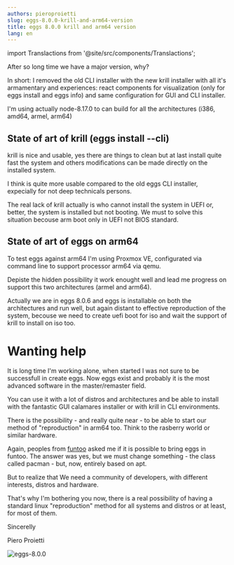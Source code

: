 ```yaml
---
authors: pieroproietti
slug: eggs-8.0.0-krill-and-arm64-version
title: eggs 8.0.0 krill and arm64 version
lang: en
---
```

import Translactions from '@site/src/components/Translactions';

<Translactions />

After so long time we have a major version, why?

In short: I removed the old CLI installer with the new krill installer with all it's armamentary and experiences: react components for visualization (only for eggs install and eggs info) and same configuration for GUI and CLI installer.

I'm using actually node-8.17.0 to can build for all the architectures (i386, amd64, armel, arm64)

## State of art of krill (eggs install --cli)
krill is nice and usable, yes there are things to clean but at last install quite fast the system and others modifications can be made directly on the installed system. 

I think is quite more usable compared to the old eggs CLI installer, expecially for not deep technicals persons.

The real lack of krill actually is who cannot install the system in UEFI or, better, the system is installed but not booting. We must to solve this situation becouse arm boot only in UEFI not BIOS standard.


## State of art of eggs on arm64
To test eggs against arm64 I'm using Proxmox VE, configurated via command line to support processor arm64 via qemu.

Depiste the hidden possibility it work enought well and lead me progress on support this two architectures (armel and arm64).

Actually we are in eggs 8.0.6 and eggs is installable on both the architectures and run well, but again distant to effective reproduction of the system, becouse we need to create uefi boot for iso and wait the support of krill to install on iso too.

# Wanting help
It is long time I'm working alone, when started I was not sure to be successfull in create eggs. Now eggs exist and probably it is the most advanced software in the master/remaster field.

You can use it with a lot of distros and architectures and be able to install with the fantastic GUI calamares installer or with krill in CLI environments.

There is the possibility - and really quite near - to be able to start our method of "reproduction" in arm64 too. Think to the rasberry world or similar hardware.

Again, peoples from [funtoo](https://www.funtoo.org/Welcome) asked me if it is possible to bring eggs in funtoo. The answer was yes, but we must change something - the class called pacman - but, now, entirely based on apt. 

But to realize that We need a community of developers, with different interests, distros and hardware.

That's why I'm bothering you now, there is a real possibility of having a standard linux "reproduction" method for all systems and distros or at least, for most of them.

Sincerelly

Piero Proietti

![eggs-8.0.0](/images/eggs-8.0.0.png)
